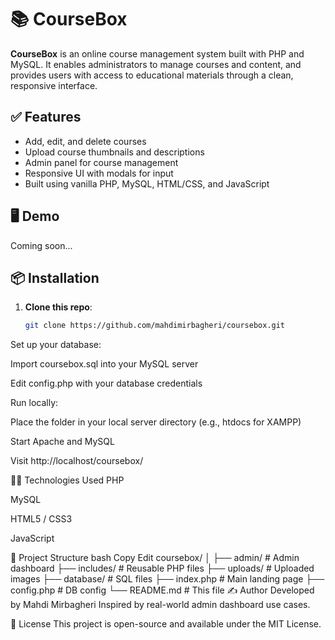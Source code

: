 # 📚 CourseBox

**CourseBox** is an online course management system built with PHP and MySQL. It enables administrators to manage courses and content, and provides users with access to educational materials through a clean, responsive interface.

## ✅ Features

- Add, edit, and delete courses
- Upload course thumbnails and descriptions
- Admin panel for course management
- Responsive UI with modals for input
- Built using vanilla PHP, MySQL, HTML/CSS, and JavaScript

## 🖥️ Demo

Coming soon...

## 📦 Installation

1. **Clone this repo**:
   ```bash
   git clone https://github.com/mahdimirbagheri/coursebox.git
Set up your database:

Import coursebox.sql into your MySQL server

Edit config.php with your database credentials

Run locally:

Place the folder in your local server directory (e.g., htdocs for XAMPP)

Start Apache and MySQL

Visit http://localhost/coursebox/

🧑‍💻 Technologies Used
PHP

MySQL

HTML5 / CSS3

JavaScript

📂 Project Structure
bash
Copy
Edit
coursebox/
│
├── admin/                  # Admin dashboard
├── includes/               # Reusable PHP files
├── uploads/                # Uploaded images
├── database/               # SQL files
├── index.php               # Main landing page
├── config.php              # DB config
└── README.md               # This file
✍️ Author
Developed by Mahdi Mirbagheri
Inspired by real-world admin dashboard use cases.

📄 License
This project is open-source and available under the MIT License.
